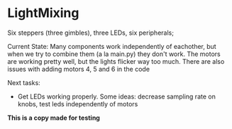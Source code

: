 # LightMixing
Six steppers (three gimbles), three LEDs, six peripherals;

Current State: Many components work independently of eachother, but when we try to combine them (a la main.py) they don't work. The motors are working pretty well, but the lights flicker way too much. There are also issues with adding motors 4, 5 and 6 in the code

Next tasks:
* Get LEDs working properly. Some ideas: decrease sampling rate on knobs, test leds independently of motors

**This is a copy made for testing**


